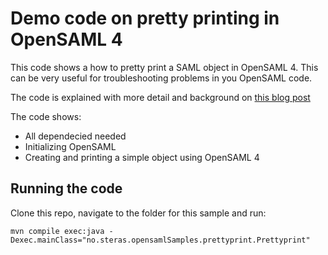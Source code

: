 # Demo code on pretty printing in OpenSAML 4
This code shows a how to pretty print a SAML object in OpenSAML 4. This can be very useful for troubleshooting problems in you OpenSAML code.

The code is explained with more detail and background on [this blog post](https://blog.samlsecurity.com/post/prettyprint-opensaml/?utm_source=github&utm_medium=link&utm_campaign=prettyprint&utm_id=prettyprint&utm_content=prettyprint)

The code shows:
* All dependecied needed
* Initializing OpenSAML
* Creating and printing a simple object using OpenSAML 4

## Running the code
Clone this repo, navigate to the folder for this sample and run: 
```
mvn compile exec:java -Dexec.mainClass="no.steras.opensamlSamples.prettyprint.Prettyprint"
 
```
